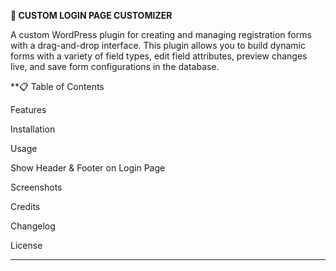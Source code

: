 **🎨 CUSTOM LOGIN PAGE CUSTOMIZER**


A custom WordPress plugin for creating and managing registration forms with a drag-and-drop interface. This plugin allows you to build dynamic forms with a variety of field types, edit field attributes, preview changes live, and save form configurations in the database.

**📋 Table of Contents

Features

Installation

Usage

Show Header & Footer on Login Page

Screenshots

Credits

Changelog

License

****

